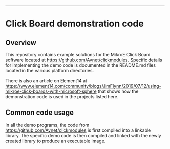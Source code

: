 ﻿---

# Click Board demonstration code
## Overview
This repository contains example solutions for the MikroE Click Board software located at https://github.com/Avnet/clickmodules. Specific details for implementing the demo code is documented in the README.md files located in the various platform directories.  

There is also an article on Element14 at https://www.element14.com/community/blogs/JimFlynn/2019/07/12/using-mikroe-click-boards-with-microsoft-sphere that shows how the demonstration code is used in the projects listed  here.

## Common code usage
In all the demo programs, the code from https://github.com/Avnet/clickmodules is first compiled into a linkable library.  The specific demo code is then compiled and linked with the newly created library to produce an executable image.

